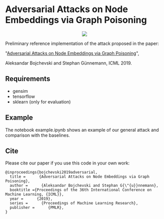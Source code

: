 # Adversarial Attacks on Node Embeddings via Graph Poisoning

<p align="center">
<img src="https://www.kdd.in.tum.de/fileadmin/w00bxq/www/node_attack/node_attack.png">
</p>

Preliminary reference implementation of the attack proposed in the paper:

"[Adversarial Attacks on Node Embeddings via Graph Poisoning](https://arxiv.org/abs/1809.01093)",

Aleksandar Bojchevski and Stephan Günnemann, ICML 2019.

## Requirements
* gensim
* tensorflow
* sklearn (only for evaluation)

## Example
The notebook example.ipynb shows an example of our general attack and comparison with the baselines.

## Cite
Please cite our paper if you use this code in your own work:

```
@inproceedings{bojchevski2019adversarial,
  title =      {Adversarial Attacks on Node Embeddings via Graph Poisoning},
  author =      {Aleksandar Bojchevski and Stephan G{\"{u}}nnemann},
  booktitle ={Proceedings of the 36th International Conference on Machine Learning, {ICML}},
  year =      {2019},
  series =      {Proceedings of Machine Learning Research},
  publisher =      {PMLR},
}
```







